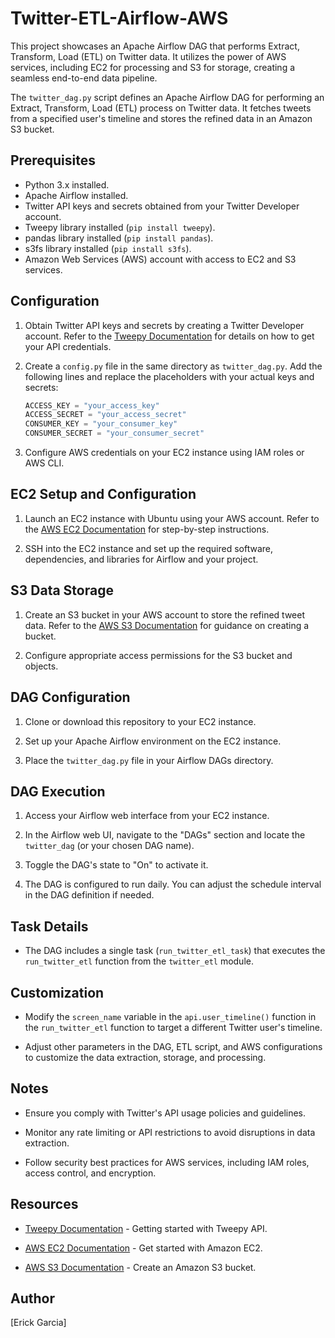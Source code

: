 # Twitter-ETL-Airflow-AWS
This project showcases an Apache Airflow DAG that performs Extract, Transform, Load (ETL) on Twitter data. It utilizes the power of AWS services, including EC2 for processing and S3 for storage, creating a seamless end-to-end data pipeline.

The `twitter_dag.py` script defines an Apache Airflow DAG for performing an Extract, Transform, Load (ETL) process on Twitter data. It fetches tweets from a specified user's timeline and stores the refined data in an Amazon S3 bucket.

## Prerequisites

- Python 3.x installed.
- Apache Airflow installed.
- Twitter API keys and secrets obtained from your Twitter Developer account.
- Tweepy library installed (`pip install tweepy`).
- pandas library installed (`pip install pandas`).
- s3fs library installed (`pip install s3fs`).
- Amazon Web Services (AWS) account with access to EC2 and S3 services.

## Configuration

1. Obtain Twitter API keys and secrets by creating a Twitter Developer account. Refer to the [Tweepy Documentation](http://docs.tweepy.org/en/stable/getting_started.html) for details on how to get your API credentials.

2. Create a `config.py` file in the same directory as `twitter_dag.py`. Add the following lines and replace the placeholders with your actual keys and secrets:

    ```python
    ACCESS_KEY = "your_access_key"
    ACCESS_SECRET = "your_access_secret"
    CONSUMER_KEY = "your_consumer_key"
    CONSUMER_SECRET = "your_consumer_secret"
    ```

3. Configure AWS credentials on your EC2 instance using IAM roles or AWS CLI.

## EC2 Setup and Configuration

1. Launch an EC2 instance with Ubuntu using your AWS account. Refer to the [AWS EC2 Documentation](https://docs.aws.amazon.com/AWSEC2/latest/UserGuide/EC2_GetStarted.html) for step-by-step instructions.

2. SSH into the EC2 instance and set up the required software, dependencies, and libraries for Airflow and your project.

## S3 Data Storage

1. Create an S3 bucket in your AWS account to store the refined tweet data. Refer to the [AWS S3 Documentation](https://docs.aws.amazon.com/AmazonS3/latest/gsg/CreatingABucket.html) for guidance on creating a bucket.

2. Configure appropriate access permissions for the S3 bucket and objects.

## DAG Configuration

1. Clone or download this repository to your EC2 instance.

2. Set up your Apache Airflow environment on the EC2 instance.

3. Place the `twitter_dag.py` file in your Airflow DAGs directory.

## DAG Execution

1. Access your Airflow web interface from your EC2 instance.

2. In the Airflow web UI, navigate to the "DAGs" section and locate the `twitter_dag` (or your chosen DAG name).

3. Toggle the DAG's state to "On" to activate it.

4. The DAG is configured to run daily. You can adjust the schedule interval in the DAG definition if needed.

## Task Details

- The DAG includes a single task (`run_twitter_etl_task`) that executes the `run_twitter_etl` function from the `twitter_etl` module.

## Customization

- Modify the `screen_name` variable in the `api.user_timeline()` function in the `run_twitter_etl` function to target a different Twitter user's timeline.

- Adjust other parameters in the DAG, ETL script, and AWS configurations to customize the data extraction, storage, and processing.

## Notes

- Ensure you comply with Twitter's API usage policies and guidelines.

- Monitor any rate limiting or API restrictions to avoid disruptions in data extraction.

- Follow security best practices for AWS services, including IAM roles, access control, and encryption.

## Resources

- [Tweepy Documentation](http://docs.tweepy.org/en/stable/getting_started.html) - Getting started with Tweepy API.

- [AWS EC2 Documentation](https://docs.aws.amazon.com/AWSEC2/latest/UserGuide/EC2_GetStarted.html) - Get started with Amazon EC2.

- [AWS S3 Documentation](https://docs.aws.amazon.com/AmazonS3/latest/gsg/CreatingABucket.html) - Create an Amazon S3 bucket.

## Author

[Erick Garcia]



